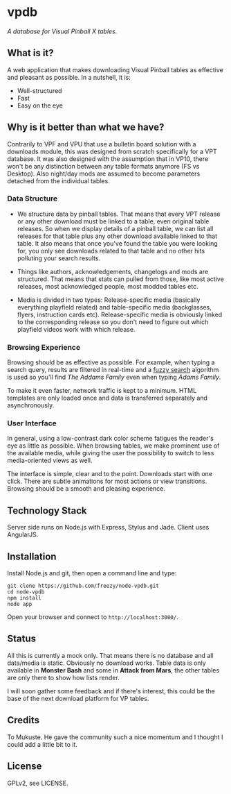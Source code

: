 # vpdb
*A database for Visual Pinball X tables.*

## What is it?
A web application that makes downloading Visual Pinball tables as effective and pleasant as possible.
In a nutshell, it is:

* Well-structured
* Fast
* Easy on the eye

## Why is it better than what we have?

Contrarily to VPF and VPU that use a bulletin board solution with a downloads module, this was designed from scratch
specifically for a VPT database. It was also designed with the assumption that in VP10, there won't be any distinction
between any table formats anymore (FS vs Desktop). Also night/day mods are assumed to become parameters detached from
the individual tables.

### Data Structure

* We structure data by pinball tables. That means that every VPT release or any other download must be linked to a table,
even original table releases. So when we display details of a pinball table, we can list all releases for that table
plus any other download available linked to that table.
It also means that once you've found the table you were looking for, you only see downloads related to that table and
no other hits polluting your search results.

* Things like authors, acknowledgements, changelogs and mods are structured. That means that stats can pulled from those,
like most active releases, most acknowledged people, most modded tables etc.

* Media is divided in two types: Release-specific media (basically everything playfield related) and table-specific media
(backglasses, flyers, instruction cards etc). Release-specific media is obviously linked to the corresponding release so
you don't need to figure out which playfield videos work with which release.

### Browsing Experience

Browsing should be as effective as possible. For example, when typing a search query, results are filtered in real-time
and a [fuzzy search](http://en.wikipedia.org/wiki/Approximate_string_matching) algorithm is used so you'll find
*The Addams Family* even when typing *Adams Family*.

To make it even faster, network traffic is kept to a minimum. HTML templates are only loaded once and data is transferred
separately and asynchronously.

### User Interface

In general, using a low-contrast dark color scheme fatigues the reader's eye as little as possible. When browsing tables,
we make prominent use of the available media, while giving the user the possibility to switch to less media-oriented views
as well.

The interface is simple, clear and to the point. Downloads start with one click. There are subtle animations for most
actions or view transitions. Browsing should be a smooth and pleasing experience.

## Technology Stack

Server side runs on Node.js with Express, Stylus and Jade. Client uses AngularJS.

## Installation

Install Node.js and git, then open a command line and type:

	git clone https://github.com/freezy/node-vpdb.git
	cd node-vpdb
	npm install
	node app

Open your browser and connect to ``http://localhost:3000/``.

## Status

All this is currently a mock only. That means there is no database and all data/media is static. Obviously no download
works. Table data is only available in **Monster Bash** and some in **Attack from Mars**, the other tables are only
there to show how lists render.

I will soon gather some feedback and if there's interest, this could be the base of the next download platform for VP
tables.

## Credits

To Mukuste. He gave the community such a nice momentum and I thought I could add a little bit to it.

## License

GPLv2, see LICENSE.